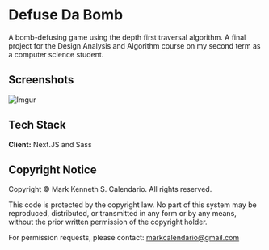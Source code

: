 # Defuse Da Bomb

A bomb-defusing game using the depth first traversal algorithm. A final project for the Design Analysis and Algorithm course on my second term as a computer science student.

## Screenshots

![Imgur](https://i.imgur.com/NQnXu23.png)

## Tech Stack

**Client:** Next.JS and Sass

## Copyright Notice

Copyright © Mark Kenneth S. Calendario. All rights reserved.

This code is protected by the copyright law. No part of this system may be reproduced, distributed, or transmitted in any form or by any means, without the prior written permission of the copyright holder.

For permission requests, please contact: markcalendario@gmail.com
